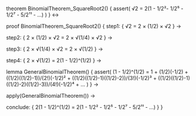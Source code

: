 theorem BinomialTheorem_SquareRoot2() {
  assert(
    √2 = 2(1 - 1/2²- 1/2⁵ - 1/2⁷ - 5/2¹¹ - ...)
  )
} ↔

proof BinomialTheorem_SquareRoot2() {
  step1: {
    √2 = 2 × (1/2) × √2
  } →
  
  step2: {
    2 × (1/2) × √2 = 2 × √(1/4) × √2
  } →
  
  step3: {
    2 × √(1/4) × √2 = 2 × √(1/2)
  } →
  
  step4: {
    2 × √(1/2) = 2(1 - 1/2)^(1/2)
  } →
  
  lemma GeneralBinomialTheorem() {
    assert(
      (1 - 1/2)^(1/2) = 1 + (1/2)(-1/2) + 
      ((1/2)((1/2)-1))/(2!)(-1/2)² +
      ((1/2)((1/2)-1)((1/2)-2))/(3!)(-1/2)³ +
      ((1/2)((1/2)-1)((1/2)-2)((1/2)-3))/(4!)(-1/2)⁴ + ...
    )
  } →
  
  apply(GeneralBinomialTheorem()) →
  
  conclude: {
    2(1 - 1/2)^(1/2) = 2(1 - 1/2² - 1/2⁵ - 1/2⁷ - 5/2¹¹ - ...)
  }
}